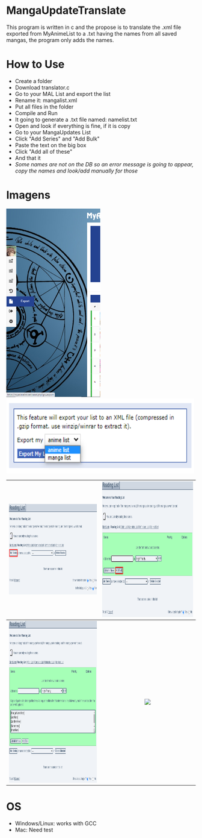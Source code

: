 # MangaUpdateTranslate

This program is written in c and the propose is to translate the .xml file exported from MyAnimeList to a .txt having the names from all saved mangas, the program only adds the names.


# How to Use

  - Create a folder
  - Download translator.c
  - Go to your MAL List and export the list
  - Rename it: mangalist.xml
  - Put all files in the folder
  - Compile and Run
  - It going to generate a .txt file named: namelist.txt
  - Open and look if everything is fine, if it is copy
  - Go to your MangaUpdates List
  - Click "Add Series" and "Add Bulk"
  - Paste the text on the big box
  - Click "Add all of these"
  - And that it
  - *Some names are not on the DB so an error message is going to appear, copy the names and look/add manually for those* 
 
# Imagens
  
  <img src="readmefiles/malexport.png" width="250" height="500">         <img src="readmefiles/malselect.png" width="500" height="200">
  
  
 <img src="readmefiles/muadd.png" width="500" height="240">   |  <img src="readmefiles/muadd2.png" width="500" height="360">
:------------------------------------------------------------:|:-------------------------------------------------------------:
 <img src="readmefiles/muadd3.png" width="500" height="430">  |  ![](https://...Ocean.png)
 

 
 


# OS

  - Windows/Linux: works with GCC
  - Mac: Need test
